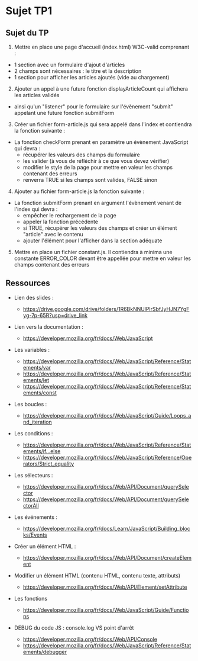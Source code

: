 # Sujet TP1

## Sujet du TP

1) Mettre en place une page d'accueil (index.html) W3C-valid comprenant :

- 1 section avec un formulaire d'ajout d'articles
- 2 champs sont nécessaires : le titre et la description
- 1 section pour afficher les articles ajoutés (vide au chargement)

2) Ajouter un appel à une future fonction displayArticleCount qui affichera les articles validés

- ainsi qu'un "listener" pour le formulaire sur l'évènement "submit" appelant une future fonction submitForm

3) Créer un fichier form-article.js qui sera appelé dans l'index et contiendra la fonction suivante :

- La fonction checkForm prenant en paramètre un évènement JavaScript qui devra :
  - récupérer les valeurs des champs du formulaire
  - les valider (à vous de réfléchir à ce que vous devez vérifier)
  - modifier le style de la page pour mettre en valeur les champs contenant des erreurs
  - renverra TRUE si les champs sont valides, FALSE sinon

4) Ajouter au fichier form-article.js la fonction suivante :

- La fonction submitForm prenant en argument l'évènement venant de l'index qui devra :
  - empêcher le rechargement de la page
  - appeler la fonction précédente
  - si TRUE, récupérer les valeurs des champs et créer un élément "article" avec le contenu
  - ajouter l'élément pour l'afficher dans la section adéquate

5) Mettre en place un fichier constant.js. Il contiendra à minima une constante ERROR_COLOR devant être appellée pour mettre en valeur les champs contenant des erreurs

## Ressources

- Lien des slides :
  - https://drive.google.com/drive/folders/1R6BkNNUlPlrSbfJyHJN7YgFyg-7p-65R?usp=drive_link

- Lien vers la documentation :
  - https://developer.mozilla.org/fr/docs/Web/JavaScript

- Les variables :
  - https://developer.mozilla.org/fr/docs/Web/JavaScript/Reference/Statements/var
  - https://developer.mozilla.org/fr/docs/Web/JavaScript/Reference/Statements/let
  - https://developer.mozilla.org/fr/docs/Web/JavaScript/Reference/Statements/const

- Les boucles :
  - https://developer.mozilla.org/fr/docs/Web/JavaScript/Guide/Loops_and_iteration
  
- Les conditions :
  - https://developer.mozilla.org/fr/docs/Web/JavaScript/Reference/Statements/if...else
  - https://developer.mozilla.org/fr/docs/Web/JavaScript/Reference/Operators/Strict_equality

- Les sélecteurs :
  - https://developer.mozilla.org/fr/docs/Web/API/Document/querySelector
  - https://developer.mozilla.org/fr/docs/Web/API/Document/querySelectorAll

- Les événements :
  - https://developer.mozilla.org/fr/docs/Learn/JavaScript/Building_blocks/Events

- Créer un élément HTML :
  - https://developer.mozilla.org/fr/docs/Web/API/Document/createElement

- Modifier un élément HTML (contenu HTML, contenu texte, attributs)
  - https://developer.mozilla.org/fr/docs/Web/API/Element/setAttribute

- Les fonctions
  - https://developer.mozilla.org/fr/docs/Web/JavaScript/Guide/Functions

- DEBUG du code JS : console.log VS point d'arrêt
  - https://developer.mozilla.org/fr/docs/Web/API/Console
  - https://developer.mozilla.org/fr/docs/Web/JavaScript/Reference/Statements/debugger
